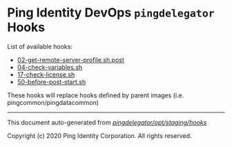 
# Ping Identity DevOps `pingdelegator` Hooks
List of available hooks:
* [02-get-remote-server-profile.sh.post](02-get-remote-server-profile.sh.post.md)
* [04-check-variables.sh](04-check-variables.sh.md)
* [17-check-license.sh](17-check-license.sh.md)
* [50-before-post-start.sh](50-before-post-start.sh.md)

These hooks will replace hooks defined by parent images (i.e. pingcommon/pingdatacommon)

---
This document auto-generated from _[pingdelegator/opt/staging/hooks](https://github.com/pingidentity/pingidentity-docker-builds/blob/master/pingdelegator/opt/staging/hooks)_

Copyright (c) 2020 Ping Identity Corporation. All rights reserved.
